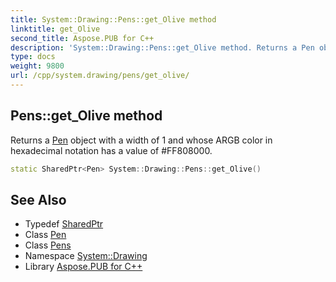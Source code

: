 ```yaml
---
title: System::Drawing::Pens::get_Olive method
linktitle: get_Olive
second_title: Aspose.PUB for C++
description: 'System::Drawing::Pens::get_Olive method. Returns a Pen object with a width of 1 and whose ARGB color in hexadecimal notation has a value of #FF808000 in C++.'
type: docs
weight: 9800
url: /cpp/system.drawing/pens/get_olive/
---
```

## Pens::get_Olive method


Returns a [Pen](../../pen/) object with a width of 1 and whose ARGB color in hexadecimal notation has a value of #FF808000.

```cpp
static SharedPtr<Pen> System::Drawing::Pens::get_Olive()
```

## See Also

* Typedef [SharedPtr](../../../system/sharedptr/)
* Class [Pen](../../pen/)
* Class [Pens](../)
* Namespace [System::Drawing](../../)
* Library [Aspose.PUB for C++](../../../)
